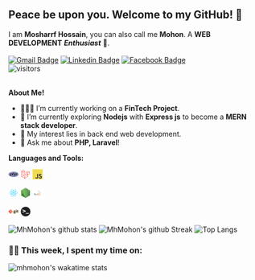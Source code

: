 ## Peace be upon you. Welcome to my GitHub! 👋
I am **Mosharrf Hossain**,  you can also call me **Mohon**.
A **WEB DEVELOPMENT** ***Enthusiast*** 🚀.
<br>
<br>
 [![Gmail Badge](https://img.shields.io/badge/-mohon.diit33@gmail.com-c14438?style=flat-square&logo=Gmail&logoColor=white&link=mailto:mohon.diit33@gmail.com)](mailto:mohon.diit33@gmail.com) [![Linkedin Badge](https://img.shields.io/badge/-mhmohon-blue?style=flat-square&logo=Linkedin&logoColor=white&link=https://www.linkedin.com/in/mhmohon)](https://www.linkedin.com/in/mhmohon) [![Facebook Badge](https://img.shields.io/badge/-mhmohon-blue?style=flat-square&logo=Facebook&logoColor=white&link=https://www.facebook.com/mh.mohon.71)](https://www.facebook.com/mh.mohon.71)
 <br>
 ![visitors](https://visitor-badge.laobi.icu/badge?page_id=mhmohon)
 <br>
 <br>
 
**About Me!**

- 👨🏽‍💻 I’m currently working on a **FinTech Project**.
- 🌱 I’m currently exploring **Nodejs** with **Express js** to become a **MERN stack developer**. 
- 🤔 My interest lies in back end web development.
- 💬 Ask me about **PHP, Laravel**!

**Languages and Tools:**  


<code><img height="20" src="https://raw.githubusercontent.com/github/explore/80688e429a7d4ef2fca1e82350fe8e3517d3494d/topics/php/php.png"></code>
<code><img height="20" src="https://raw.githubusercontent.com/github/explore/80688e429a7d4ef2fca1e82350fe8e3517d3494d/topics/laravel/laravel.png"></code>
<code><img height="20" src="https://raw.githubusercontent.com/github/explore/80688e429a7d4ef2fca1e82350fe8e3517d3494d/topics/javascript/javascript.png"></code>

<code><img height="20" src="https://raw.githubusercontent.com/github/explore/80688e429a7d4ef2fca1e82350fe8e3517d3494d/topics/react/react.png"></code>
<code><img height="20" src="https://raw.githubusercontent.com/github/explore/80688e429a7d4ef2fca1e82350fe8e3517d3494d/topics/nodejs/nodejs.png"></code>
<code><img height="20" src="https://raw.githubusercontent.com/github/explore/80688e429a7d4ef2fca1e82350fe8e3517d3494d/topics/mysql/mysql.png"></code>

<code><img height="20" src="https://raw.githubusercontent.com/github/explore/80688e429a7d4ef2fca1e82350fe8e3517d3494d/topics/git/git.png"></code>
<code><img height="20" src="https://raw.githubusercontent.com/github/explore/80688e429a7d4ef2fca1e82350fe8e3517d3494d/topics/terminal/terminal.png"></code>
<br>

![MhMohon's github stats](https://github-readme-stats.vercel.app/api?username=mhmohon&count_private=true&show_icons=true&theme=shades-of-purple&icon_color=fad000&count_private=true)
![MhMohon's github Streak](https://github-readme-streak-stats.herokuapp.com/?user=mhmohon&count_private=true&theme=radical) ![Top Langs](https://github-readme-stats.vercel.app/api/top-langs/?username=mhmohon&layout=compact&theme=shades-of-purple&icon_color=fad000)
### 🧑‍💻  This week, I spent my time on:
![mhmohon's wakatime stats](https://github-readme-stats.vercel.app/api/wakatime?username=mhmohon&v=2&line_height=27&title_color=6aa6f8&text_color=8a919a&icon_color=6aa6f8&bg_color=0e1116)

